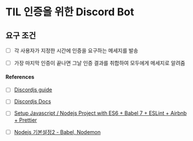 # TIL 인증을 위한 Discord Bot

## 요구 조건

- [ ] 각 사용자가 지정한 시간에 인증을 요구하는 메세지를 발송

- [ ] 가장 마지막 인증이 끝나면 그날 인증 결과를 취합하여 모두에게 메세지로 알려줌

#### References

- [ ] [Discordjs guide](https://discordjs.guide/#before-you-begin)

- [ ] [Discordjs Docs](https://discord.js.org/docs/packages/builders/1.6.1)

- [ ] [Setup Javascript / Nodejs Project with ES6 + Babel 7 + ESLint + Airbnb + Prettier](https://gist.github.com/vukhanhtruong/670c6b4d1c02a5798cb40a50762c7548)

- [ ] [Nodejs 기본설정2 - Babel, Nodemon](https://shlee0882.tistory.com/231)